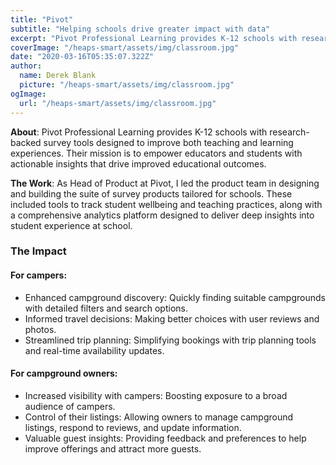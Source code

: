 ```yaml
---
title: "Pivot"
subtitle: "Helping schools drive greater impact with data"
excerpt: "Pivot Professional Learning provides K-12 schools with research-backed survey tools designed to improve both teaching and learning experiences. Their mission is to empower educators and students with actionable insights that drive improved educational outcomes."
coverImage: "/heaps-smart/assets/img/classroom.jpg"
date: "2020-03-16T05:35:07.322Z"
author:
  name: Derek Blank
  picture: "/heaps-smart/assets/img/classroom.jpg"
ogImage:
  url: "/heaps-smart/assets/img/classroom.jpg"
---
```


**About**:  Pivot Professional Learning provides K-12 schools with research-backed survey tools designed to improve both teaching and learning experiences. Their mission is to empower educators and students with actionable insights that drive improved educational outcomes.

**The Work**: As Head of Product at Pivot, I led the product team in designing and building the suite of survey products tailored for schools. These included tools to track student wellbeing and teaching practices, along with a comprehensive analytics platform designed to deliver deep insights into student experience at school.


### The Impact

#### For campers:
- Enhanced campground discovery: Quickly finding suitable campgrounds with detailed filters and search options.
- Informed travel decisions: Making better choices with user reviews and photos.
- Streamlined trip planning: Simplifying bookings with trip planning tools and real-time availability updates.


#### For campground owners:
* Increased visibility with campers: Boosting exposure to a broad audience of campers.
* Control of their listings: Allowing owners to manage campground listings, respond to reviews, and update information.
* Valuable guest insights: Providing feedback and preferences to help improve offerings and attract more guests.